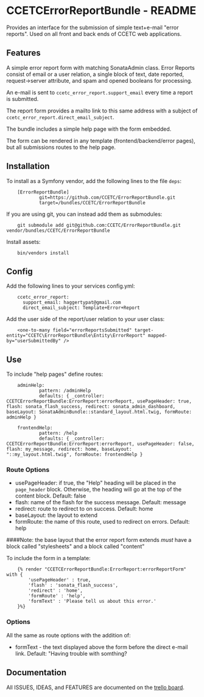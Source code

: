 # CCETCErrorReportBundle - README

Provides an interface for the submission of simple text+e-mail "error reports".
Used on all front and back ends of CCETC web applications.

## Features
A simple error report form with matching SonataAdmin class.  Error Reports consist of email or a user relation, a single block of text, date reported, request->server attribute, and spam and opened booleans for processing.

An e-mail is sent to ``ccetc_error_report.support_email`` every time a report is submitted.

The report form provides a mailto link to this same address with a subject of ``ccetc_error_report.direct_email_subject``.

The bundle includes a simple help page with the form embedded.

The form can be rendered in any template (frontend/backend/error pages), but all submissions routes to the help page.

## Installation
To install as a Symfony vendor, add the following lines to the file ``deps``:

        [ErrorReportBundle]
                git=https://github.com/CCETC/ErrorReportBundle.git
                target=/bundles/CCETC/ErrorReportBundle
                

If you are using git, you can instead add them as submodules:

        git submodule add git@github.com:CCETC/ErrorReportBundle.git vendor/bundles/CCETC/ErrorReportBundle

Install assets:

        bin/vendors install

## Config
Add the following lines to your services config.yml:

		ccetc_error_report:
		  support_email: haggertypat@gmail.com
		  direct_email_subject: Template+Error+Report

Add the user side of the report/user relation to your user class:

        <one-to-many field="errorReportsSubmitted" target-entity="CCETC\ErrorReportBundle\Entity\ErrorReport" mapped-by="userSubmittedBy" />


## Use
To include "help pages" define routes:

        adminHelp:
                pattern: /adminHelp
                defaults: { _controller: CCETCErrorReportBundle:ErrorReport:errorReport, usePageHeader: true, flash: sonata_flash_success, redirect: sonata_admin_dashboard, baseLayout: SonataAdminBundle::standard_layout.html.twig, formRoute: adminHelp }

        frontendHelp:
                pattern: /help
                defaults: { _controller: CCETCErrorReportBundle:ErrorReport:errorReport, usePageHeader: false, flash: my_message, redirect: home, baseLayout: "::my_layout.html.twig", formRoute: frontendHelp }


### Route Options
* usePageHeader: if true, the "Help" heading will be placed in the ``page_header`` block.  Otherwise, the heading will go at the top of the content block.  Default: false
* flash: name of the flash for the success message. Default: message
* redirect: route to redirect to on success. Default: home
* baseLayout: the layout to extend
* formRoute: the name of this route, used to redirect on errors.  Default: help

####Note:
the base layout that the error report form extends *must* have a block called "stylesheets" and a block called "content"

To include the form in a template:

        {% render "CCETCErrorReportBundle:ErrorReport:errorReportForm" with {
            'usePageHeader' : true,
            'flash' : 'sonata_flash_success',
            'redirect' : 'home',
            'formRoute' : 'help',
            'formText' : 'Please tell us about this error.'
        }%}
        
### Options
All the same as route options with the addition of:
* formText - the text displayed above the form before the direct e-mail link.  Default: "Having trouble with somthing?


## Documentation
All ISSUES, IDEAS, and FEATURES are documented on the [trello board](https://trello.com/board/errorreportbundle/4f9014c7c9fa68b12a0cdb13).